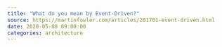 ```yaml
---
title: "What do you mean by Event-Driven?"
source: https://martinfowler.com/articles/201701-event-driven.html
date: 2020-05-08 09:00:00
categories: architecture
---
```

